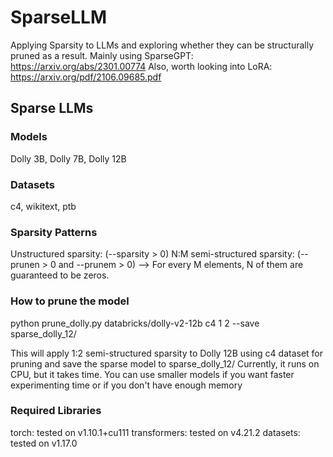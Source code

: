 # SparseLLM
Applying Sparsity to LLMs and exploring whether they can be structurally pruned as a result.
Mainly using SparseGPT: https://arxiv.org/abs/2301.00774
Also, worth looking into LoRA: https://arxiv.org/pdf/2106.09685.pdf

## Sparse LLMs
### Models
Dolly 3B, Dolly 7B, Dolly 12B

### Datasets
c4, wikitext, ptb

### Sparsity Patterns
Unstructured sparsity: (--sparsity > 0)
N:M semi-structured sparsity: (--prunen > 0 and --prunem > 0) --> For every M elements, N of them are guaranteed to be zeros.

### How to prune the model

python prune_dolly.py databricks/dolly-v2-12b c4 1 2 --save sparse_dolly_12/

This will apply 1:2 semi-structured sparsity to Dolly 12B using c4 dataset for pruning and save the sparse model to sparse_dolly_12/
Currently, it runs on CPU, but it takes time. You can use smaller models if you want faster experimenting time or if you don't have enough memory


### Required Libraries
torch: tested on v1.10.1+cu111
transformers: tested on v4.21.2
datasets: tested on v1.17.0
